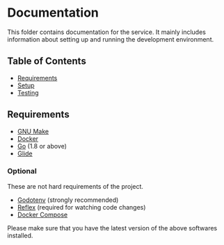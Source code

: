 # Documentation

This folder contains documentation for the service. It mainly includes information about setting up and running the development environment.


## Table of Contents

- [Requirements](#requirements)
- [Setup](setup.md)
- [Testing](testing.md)


## Requirements

- [GNU Make](https://www.gnu.org/software/make/)
- [Docker](https://www.docker.com/)
- [Go](https://golang.org/) (1.8 or above)
- [Glide](http://glide.sh/)


### Optional

These are not hard requirements of the project.

- [Godotenv](https://github.com/joho/godotenv) (strongly recommended)
- [Reflex](https://github.com/cespare/reflex) (required for watching code changes)
- [Docker Compose](https://docs.docker.com/compose/)


Please make sure that you have the latest version of the above softwares installed.
